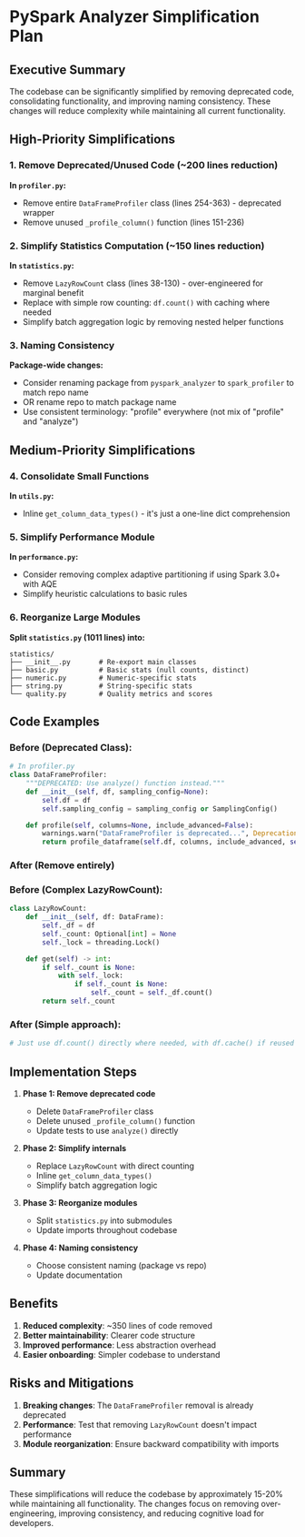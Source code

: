 # PySpark Analyzer Simplification Plan

## Executive Summary

The codebase can be significantly simplified by removing deprecated code, consolidating functionality, and improving naming consistency. These changes will reduce complexity while maintaining all current functionality.

## High-Priority Simplifications

### 1. Remove Deprecated/Unused Code (~200 lines reduction)

**In `profiler.py`:**
- Remove entire `DataFrameProfiler` class (lines 254-363) - deprecated wrapper
- Remove unused `_profile_column()` function (lines 151-236)

### 2. Simplify Statistics Computation (~150 lines reduction)

**In `statistics.py`:**
- Remove `LazyRowCount` class (lines 38-130) - over-engineered for marginal benefit
- Replace with simple row counting: `df.count()` with caching where needed
- Simplify batch aggregation logic by removing nested helper functions

### 3. Naming Consistency

**Package-wide changes:**
- Consider renaming package from `pyspark_analyzer` to `spark_profiler` to match repo name
- OR rename repo to match package name
- Use consistent terminology: "profile" everywhere (not mix of "profile" and "analyze")

## Medium-Priority Simplifications

### 4. Consolidate Small Functions

**In `utils.py`:**
- Inline `get_column_data_types()` - it's just a one-line dict comprehension

### 5. Simplify Performance Module

**In `performance.py`:**
- Consider removing complex adaptive partitioning if using Spark 3.0+ with AQE
- Simplify heuristic calculations to basic rules

### 6. Reorganize Large Modules

**Split `statistics.py` (1011 lines) into:**
```
statistics/
├── __init__.py       # Re-export main classes
├── basic.py          # Basic stats (null counts, distinct)
├── numeric.py        # Numeric-specific stats
├── string.py         # String-specific stats
└── quality.py        # Quality metrics and scores
```

## Code Examples

### Before (Deprecated Class):
```python
# In profiler.py
class DataFrameProfiler:
    """DEPRECATED: Use analyze() function instead."""
    def __init__(self, df, sampling_config=None):
        self.df = df
        self.sampling_config = sampling_config or SamplingConfig()

    def profile(self, columns=None, include_advanced=False):
        warnings.warn("DataFrameProfiler is deprecated...", DeprecationWarning)
        return profile_dataframe(self.df, columns, include_advanced, self.sampling_config)
```

### After (Remove entirely)

### Before (Complex LazyRowCount):
```python
class LazyRowCount:
    def __init__(self, df: DataFrame):
        self._df = df
        self._count: Optional[int] = None
        self._lock = threading.Lock()

    def get(self) -> int:
        if self._count is None:
            with self._lock:
                if self._count is None:
                    self._count = self._df.count()
        return self._count
```

### After (Simple approach):
```python
# Just use df.count() directly where needed, with df.cache() if reused
```

## Implementation Steps

1. **Phase 1: Remove deprecated code**
   - Delete `DataFrameProfiler` class
   - Delete unused `_profile_column()` function
   - Update tests to use `analyze()` directly

2. **Phase 2: Simplify internals**
   - Replace `LazyRowCount` with direct counting
   - Inline `get_column_data_types()`
   - Simplify batch aggregation logic

3. **Phase 3: Reorganize modules**
   - Split `statistics.py` into submodules
   - Update imports throughout codebase

4. **Phase 4: Naming consistency**
   - Choose consistent naming (package vs repo)
   - Update documentation

## Benefits

1. **Reduced complexity**: ~350 lines of code removed
2. **Better maintainability**: Clearer code structure
3. **Improved performance**: Less abstraction overhead
4. **Easier onboarding**: Simpler codebase to understand

## Risks and Mitigations

1. **Breaking changes**: The `DataFrameProfiler` removal is already deprecated
2. **Performance**: Test that removing `LazyRowCount` doesn't impact performance
3. **Module reorganization**: Ensure backward compatibility with imports

## Summary

These simplifications will reduce the codebase by approximately 15-20% while maintaining all functionality. The changes focus on removing over-engineering, improving consistency, and reducing cognitive load for developers.
